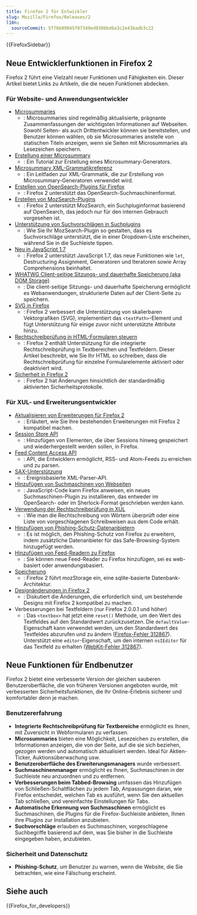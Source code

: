 ```yaml
---
title: Firefox 2 für Entwickler
slug: Mozilla/Firefox/Releases/2
l10n:
  sourceCommit: 5f76b99045f87349ed030bbd6a3c2e43badb3c22
---
```


{{FirefoxSidebar}}

## Neue Entwicklerfunktionen in Firefox 2

Firefox 2 führt eine Vielzahl neuer Funktionen und Fähigkeiten ein. Dieser Artikel bietet Links zu Artikeln, die die neuen Funktionen abdecken.

### Für Website- und Anwendungsentwickler

- [Microsummaries](https://wiki.mozilla.org/Microsummaries)
  - : Microsummaries sind regelmäßig aktualisierte, prägnante Zusammenfassungen der wichtigsten Informationen auf Webseiten. Sowohl Seiten- als auch Drittentwickler können sie bereitstellen, und Benutzer können wählen, ob sie Microsummaries anstelle von statischen Titeln anzeigen, wenn sie Seiten mit Microsummaries als Lesezeichen speichern.
- [Erstellung einer Microsummary](/de/docs/Creating_a_Microsummary)
  - : Ein Tutorial zur Erstellung eines Microsummary-Generators.
- [Microsummary XML-Grammatikreferenz](/de/docs/Microsummary_XML_grammar_reference)
  - : Ein Leitfaden zur XML-Grammatik, die zur Erstellung von Microsummary-Generatoren verwendet wird.
- [Erstellen von OpenSearch-Plugins für Firefox](/de/docs/Web/OpenSearch)
  - : Firefox 2 unterstützt das OpenSearch-Suchmaschinenformat.
- [Erstellen von MozSearch-Plugins](/de/docs/Creating_MozSearch_plugins)
  - : Firefox 2 unterstützt MozSearch, ein Suchpluginformat basierend auf OpenSearch, das jedoch nur für den internen Gebrauch vorgesehen ist.
- [Unterstützung von Suchvorschlägen in Suchplugins](/de/docs/Supporting_search_suggestions_in_search_plugins)
  - : Wie Sie Ihr MozSearch-Plugin so gestalten, dass es Suchvorschläge unterstützt, die in einer Dropdown-Liste erscheinen, während Sie in die Suchleiste tippen.
- [Neu in JavaScript 1.7](/de/docs/New_in_JavaScript_1.7)
  - : Firefox 2 unterstützt JavaScript 1.7, das neue Funktionen wie `let`, Destructuring Assignment, Generatoren und Iteratoren sowie Array Comprehensions beinhaltet.
- [WHATWG Client-seitige Sitzungs- und dauerhafte Speicherung (aka DOM Storage)](/de/docs/Web/API/Web_Storage_API)
  - : Die client-seitige Sitzungs- und dauerhafte Speicherung ermöglicht es Webanwendungen, strukturierte Daten auf der Client-Seite zu speichern.
- [SVG in Firefox](/de/docs/Web/SVG/SVG_1.1_Support_in_Firefox)
  - : Firefox 2 verbessert die Unterstützung von skalierbaren Vektorgrafiken (SVG), implementiert das `<textPath>`-Element und fügt Unterstützung für einige zuvor nicht unterstützte Attribute hinzu.
- [Rechtschreibprüfung in HTML-Formularen steuern](/de/docs/Web/HTML/Global_attributes/spellcheck)
  - : Firefox 2 enthält Unterstützung für die integrierte Rechtschreibprüfung in Textbereichen und Textfeldern. Dieser Artikel beschreibt, wie Sie Ihr HTML so schreiben, dass die Rechtschreibprüfung für einzelne Formularelemente aktiviert oder deaktiviert wird.
- [Sicherheit in Firefox 2](/de/docs/Mozilla/Firefox/Releases/2/Security_changes)
  - : Firefox 2 hat Änderungen hinsichtlich der standardmäßig aktivierten Sicherheitsprotokolle.

### Für XUL- und Erweiterungsentwickler

- [Aktualisieren von Erweiterungen für Firefox 2](/de/docs/Mozilla/Firefox/Releases/2/Updating_extensions)
  - : Erläutert, wie Sie Ihre bestehenden Erweiterungen mit Firefox 2 kompatibel machen.
- [Session Store API](/de/docs/Session_store_API)
  - : Hinzufügen von Elementen, die über Sessions hinweg gespeichert und wiederhergestellt werden sollen, in Firefox.
- [Feed Content Access API](/de/docs/Feed_content_access_API)
  - : API, die Entwicklern ermöglicht, RSS- und Atom-Feeds zu erreichen und zu parsen.
- [SAX-Unterstützung](/de/docs/SAX)
  - : Ereignisbasierte XML-Parser-API.
- [Hinzufügen von Suchmaschinen von Webseiten](/de/docs/Web/OpenSearch)
  - : JavaScript-Code kann Firefox anweisen, ein neues Suchmaschinen-Plugin zu installieren, das entweder im OpenSearch- oder im Sherlock-Format geschrieben werden kann.
- [Verwendung der Rechtschreibprüfung in XUL](/de/docs/Using_spell_checking_in_XUL)
  - : Wie man die Rechtschreibung von Wörtern überprüft oder eine Liste von vorgeschlagenen Schreibweisen aus dem Code erhält.
- [Hinzufügen von Phishing-Schutz-Datenanbietern](/de/docs/Adding_phishing_protection_data_providers)
  - : Es ist möglich, den Phishing-Schutz von Firefox zu erweitern, indem zusätzliche Datenanbieter für das Safe-Browsing-System hinzugefügt werden.
- [Hinzufügen von Feed-Readern zu Firefox](/de/docs/Mozilla/Firefox/Releases/2/Adding_feed_readers_to_Firefox)
  - : Sie können neue Feed-Reader zu Firefox hinzufügen, sei es web-basiert oder anwendungsbasiert.
- [Speicherung](/de/docs/Storage)
  - : Firefox 2 führt mozStorage ein, eine sqlite-basierte Datenbank-Architektur.
- [Designänderungen in Firefox 2](/de/docs/Theme_changes_in_Firefox_2)
  - : Diskutiert die Änderungen, die erforderlich sind, um bestehende Designs mit Firefox 2 kompatibel zu machen.
- Verbesserungen bei Textfeldern (nur Firefox 2.0.0.1 und höher)
  - : Das `<textbox>` hat jetzt eine `reset()` Methode, um den Wert des Textfeldes auf den Standardwert zurückzusetzen. Die `defaultValue`-Eigenschaft kann verwendet werden, um den Standardwert des Textfeldes abzurufen und zu ändern ([Firefox-Fehler 312867](https://bugzil.la/312867)). Unterstützt eine `editor`-Eigenschaft, um den internen `nsIEditor` für das Textfeld zu erhalten ([WebKit-Fehler 312867](https://bugzil.la/312867)).

## Neue Funktionen für Endbenutzer

Firefox 2 bietet eine verbesserte Version der gleichen sauberen Benutzeroberfläche, die von früheren Versionen angeboten wurde, mit verbesserten Sicherheitsfunktionen, die Ihr Online-Erlebnis sicherer und komfortabler denn je machen.

### Benutzererfahrung

- **Integrierte Rechtschreibprüfung für Textbereiche** ermöglicht es Ihnen, mit Zuversicht in Webformularen zu verfassen.
- **Microsummaries** bieten eine Möglichkeit, Lesezeichen zu erstellen, die Informationen anzeigen, die von der Seite, auf die sie sich beziehen, gezogen werden und automatisch aktualisiert werden. Ideal für Aktien-Ticker, Auktionsüberwachung usw.
- **Benutzeroberfläche des Erweiterungsmanagers** wurde verbessert.
- **Suchmaschinenmanager** ermöglicht es Ihnen, Suchmaschinen in der Suchleiste neu anzuordnen und zu entfernen.
- **Verbesserungen beim Tabbed-Browsing** umfassen das Hinzufügen von Schließen-Schaltflächen zu jedem Tab, Anpassungen daran, wie Firefox entscheidet, welchen Tab es ausführt, wenn Sie den aktuellen Tab schließen, und vereinfachte Einstellungen für Tabs.
- **Automatische Erkennung von Suchmaschinen** ermöglicht es Suchmaschinen, die Plugins für die Firefox-Suchleiste anbieten, Ihnen ihre Plugins zur Installation anzubieten.
- **Suchvorschläge** erlauben es Suchmaschinen, vorgeschlagene Suchbegriffe basierend auf dem, was Sie bisher in die Suchleiste eingegeben haben, anzubieten.

### Sicherheit und Datenschutz

- **Phishing-Schutz**, um Benutzer zu warnen, wenn die Website, die Sie betrachten, wie eine Fälschung erscheint.

## Siehe auch

{{Firefox_for_developers}}
